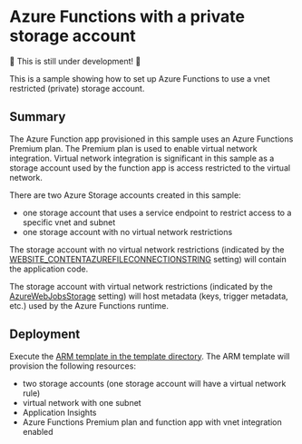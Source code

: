 # Azure Functions with a private storage account

:construction: This is still under development! :construction:

This is a sample showing how to set up Azure Functions to use a vnet restricted (private) storage account.  

## Summary

The Azure Function app provisioned in this sample uses an Azure Functions Premium plan.  The Premium plan is used to enable virtual network integration.  Virtual network integration is significant in this sample as a storage account used by the function app is access restricted to the virtual network.

There are two Azure Storage accounts created in this sample:

- one storage account that uses a service endpoint to restrict access to a specific vnet and subnet
- one storage account with no virtual network restrictions

The storage account with no virtual network restrictions (indicated by the [WEBSITE_CONTENTAZUREFILECONNECTIONSTRING](https://docs.microsoft.com/azure/azure-functions/functions-app-settings#website_contentazurefileconnectionstring) setting) will contain the application code.

The storage account with virtual network restrictions (indicated by the [AzureWebJobsStorage](https://docs.microsoft.com/azure/azure-functions/functions-app-settings#azurewebjobsstorage) setting) will host metadata (keys, trigger metadata, etc.) used by the Azure Functions runtime.

## Deployment

Execute the [ARM template in the template directory](./template/azuredeploy.json).  The ARM template will provision the following resources:

- two storage accounts (one storage account will have a virtual network rule)
- virtual network with one subnet
- Application Insights
- Azure Functions Premium plan and function app with vnet integration enabled
